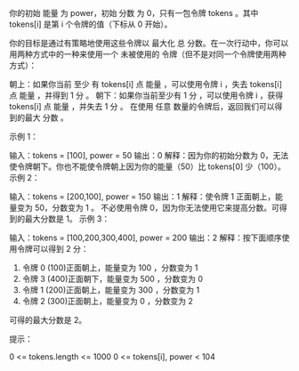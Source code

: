 你的初始 能量 为 power，初始 分数 为 0，只有一包令牌 tokens 。其中 tokens[i] 是第 i 个令牌的值（下标从 0 开始）。

你的目标是通过有策略地使用这些令牌以 最大化 总 分数。在一次行动中，你可以用两种方式中的一种来使用一个 未被使用的 令牌（但不是对同一个令牌使用两种方式）：

朝上：如果你当前 至少 有 tokens[i] 点 能量 ，可以使用令牌 i ，失去 tokens[i] 点 能量 ，并得到 1 分 。
朝下：如果你当前至少有 1 分 ，可以使用令牌 i ，获得 tokens[i] 点 能量 ，并失去 1 分 。
在使用 任意 数量的令牌后，返回我们可以得到的最大 分数 。

示例 1：

输入：tokens = [100], power = 50
输出：0
解释：因为你的初始分数为 0，无法使令牌朝下。你也不能使令牌朝上因为你的能量（50）比 tokens[0] 少（100）。
示例 2：

输入：tokens = [200,100], power = 150
输出：1
解释：使令牌 1 正面朝上，能量变为 50，分数变为 1 。
不必使用令牌 0，因为你无法使用它来提高分数。可得到的最大分数是 1。
示例 3：

输入：tokens = [100,200,300,400], power = 200
输出：2
解释：按下面顺序使用令牌可以得到 2 分：

1. 令牌 0 (100)正面朝上，能量变为 100 ，分数变为 1
2. 令牌 3 (400)正面朝下，能量变为 500 ，分数变为 0
3. 令牌 1 (200)正面朝上，能量变为 300 ，分数变为 1
4. 令牌 2 (300)正面朝上，能量变为 0 ，分数变为 2

可得的最大分数是 2。

提示：

0 <= tokens.length <= 1000
0 <= tokens[i], power < 104
